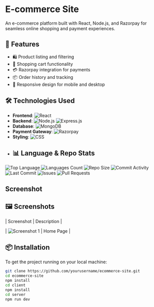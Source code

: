 
# E-commerce Site

An e-commerce platform built with React, Node.js, and Razorpay for seamless online shopping and payment experiences.

## 🚀 Features

- 🛍️ Product listing and filtering
- 🛒 Shopping cart functionality
- 💳 Razorpay integration for payments
- 📦 Order history and tracking
- 📱 Responsive design for mobile and desktop

## 🛠️ Technologies Used

- **Frontend**: ![React](https://img.shields.io/badge/React-17.0.1-blue.svg)
- **Backend**: ![Node.js](https://img.shields.io/badge/Node.js-14.17.5-green.svg) ![Express.js](https://img.shields.io/badge/Express.js-4.17.1-lightgrey.svg)
- **Database**: ![MongoDB](https://img.shields.io/badge/MongoDB-4.4-brightgreen.svg)
- **Payment Gateway**: ![Razorpay](https://img.shields.io/badge/Razorpay-Payments-blue.svg)
- **Styling**: ![CSS](https://img.shields.io/badge/CSS-3-blue.svg)
- ## 📊 Language & Repo Stats

![Top Language](https://img.shields.io/github/languages/top/GokulakrishnanSivalingam/cloth-ecom-site)
![Languages Count](https://img.shields.io/github/languages/count/GokulakrishnanSivalingam/cloth-ecom-site)
![Repo Size](https://img.shields.io/github/repo-size/GokulakrishnanSivalingam/cloth-ecom-site)
![Commit Activity](https://img.shields.io/github/commit-activity/m/GokulakrishnanSivalingam/cloth-ecom-site)
![Last Commit](https://img.shields.io/github/last-commit/GokulakrishnanSivalingam/cloth-ecom-site)
![Issues](https://img.shields.io/github/issues/GokulakrishnanSivalingam/cloth-ecom-site)
![Pull Requests](https://img.shields.io/github/issues-pr/GokulakrishnanSivalingam/cloth-ecom-site)
 
## Screenshot

## 🖼️ Screenshots

| Screenshot | Description |

| ![Screenshot 1](/frontend/src/img/avs.png) | Home Page |

 

## 📦 Installation

To get the project running on your local machine:

```bash
git clone https://github.com/yourusername/ecommerce-site.git
cd ecommerce-site
npm install
cd client
npm install
cd server
npm run dev
```
